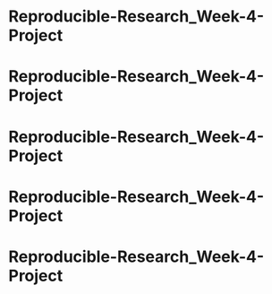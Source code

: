 # Reproducible-Research_Week-4-Project
# Reproducible-Research_Week-4-Project
# Reproducible-Research_Week-4-Project
# Reproducible-Research_Week-4-Project
# Reproducible-Research_Week-4-Project
